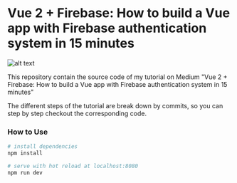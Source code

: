 # Vue 2 + Firebase: How to build a Vue app with Firebase authentication system in 15 minutes

![alt text](https://raw.githubusercontent.com/captainyouz/vue-firebase-tutorial/master/tutorial-logo.png)

This repository contain the source code of my tutorial on Medium "Vue 2 + Firebase: How to build a Vue app with Firebase authentication system in 15 minutes"

The different steps of the tutorial are break down by commits, so you can step by step checkout the corresponding code.

### How to Use

``` bash
# install dependencies
npm install

# serve with hot reload at localhost:8080
npm run dev
```

